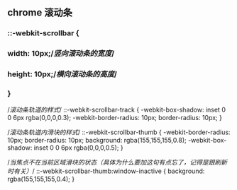 
## chrome 滚动条

### ::-webkit-scrollbar {
###	width: 10px;/*竖向滚动条的宽度*/
###	height: 10px;/*横向滚动条的高度*/
### }

/*滚动条轨道的样式*/
::-webkit-scrollbar-track {
	-webkit-box-shadow: inset 0 0 6px rgba(0,0,0,0.3);
	-webkit-border-radius: 10px;
	border-radius: 10px;
}

/*滚动条轨道内滑块的样式*/
::-webkit-scrollbar-thumb {
	-webkit-border-radius: 10px;
	border-radius: 10px;
	background: rgba(155,155,155,0.8);
	-webkit-box-shadow: inset 0 0 6px rgba(0,0,0,0.5);
}

/*当焦点不在当前区域滑块的状态（具体为什么要加这句有点忘了，记得是跟刷新时有关）*/
::-webkit-scrollbar-thumb:window-inactive {
	background: rgba(155,155,155,0.4);
}
